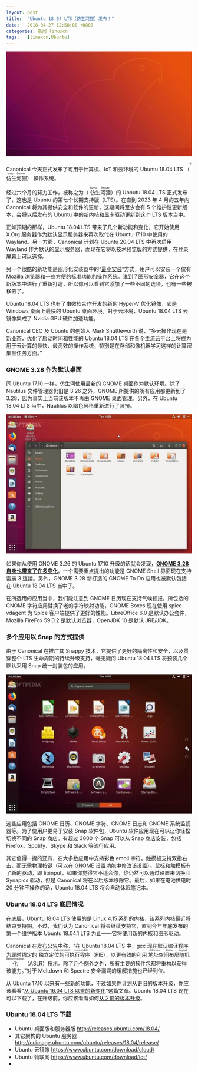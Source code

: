 ```yaml
---
layout: post
title:	"Ubuntu 18.04 LTS（仿生河狸）发布！"
date:	2018-04-27 12:58:00 +0800 
categories:	新闻 linuxcn 
tags:	[linuxcn,Ubuntu]
---
```



![](/Asserts/Images/album/201804/27/125138kcr9czpw1wzyq34w.jpg)


Canonical 今天正式发布了可用于计算机、IoT 和云环境的 Ubuntu 18.04 LTS （<ruby> 仿生河狸 <rp>  （ </rp> <rt>  Bionic Beaver </rt> <rp>  ） </rp></ruby>） 操作系统。


经过六个月的努力工作，被称之为（<ruby> 仿生河狸 <rp>  （ </rp> <rt>  Bionic Beaver </rt> <rp>  ） </rp></ruby>）的 Ubnutu 18.04 LTS 正式发布了，这也是 Ubuntu 的第七个长期支持版（LTS）。在直到 2023 年 4 月的五年内 Canonical 将为其提供安全和软件的更新，这期间将至少会有 5 个维护性更新版本，会将以后发布的 Ubuntu 中的新内核和显卡驱动更新到这个 LTS 版本当中。


正如预期的那样，Ubuntu 18.04 LTS 带来了几个新功能和变化，它开始使用 X.Org 服务器作为默认显示服务器来再次取代在 Ubuntu 17.10 中使用的 Wayland。另一方面，Canonical 计划在 Ubuntu 20.04 LTS 中再次启用 Wayland 作为默认的显示服务器，而现在它将以技术预览版的方式提供，在登录屏幕上可以选择。


另一个很酷的新功能是图形化安装器中的“[最小安装](https://news.softpedia.com/news/ubuntu-18-04-lts-will-let-users-choose-between-normal-and-minimal-installation-520640.shtml)”方式，用户可以安装一个仅有 Mozilla 浏览器和一些方便的标准功能的操作系统。说到了图形安全器，它在这个新版本中进行了重新打造，所以你可以看到它添加了一些不同的选项，也有一些被移去了。


Ubuntu 18.04 LTS 也有了由微软合作开发的新的 Hyper-V 优化镜像，它是 Windows 桌面上最快的 Ubuntu 桌面环境。对于云环境，Ubuntu 18.04 LTS 云镜像集成了 Nvidia GPU 硬件加速功能。


Canonical CEO 及 Ubuntu 的创始人 Mark Shuttleworth 说，“多云操作现在是新业态，优化了启动时间和性能的 Ubuntu 18.04 LTS 在各个主流云平台上将成为用于云计算的最快、最高效的操作系统，特别是在存储和像机器学习这样的计算密集型任务方面。”


### GNOME 3.28 作为默认桌面


同 Ubuntu 17.10 一样，仿生河使用最新的 GNOME 桌面作为默认环境。除了 Nautilus 文件管理器仍旧是 3.26 之外，GNOME 所提供的所有应用都更新到了 3.28，因为事实上当前该版本不再由 GNOME 桌面管理。另外，在 Ubuntu 18.04 LTS 当中，Nautilus 以暗色风格重新进行了装扮。


![Ubuntu 18.04 LTS](/Asserts/Images/album/201804/27/125849j8wbeylt8z022jlz.jpg "Ubuntu 18.04 LTS")


如果你从使用 GNOME 3.26 的 Ubuntu 17.10 升级的话就会发现，**[GNOME 3.28 自身也带来了许多变化](https://news.softpedia.com/news/gnome-3-28-desktop-environment-officially-released-here-s-what-s-new-520231.shtml)**。一个需要重点提出的功能是 GNOME Shell 界面现在支持雷雳 3 连接。另外，GNOME 3.28 新打造的 GNOME To Do 应用也被默认包括在 Ubuntu 18.04 LTS 当中了。


在所选用的应用当中，我们能注意到 GNOME 日历现在支持气候预报，所包括的 GNOME 字符应用替换了老的字符映射功能，GNOME Boxes 现在使用 spice-vdagent 为 Spice 客户端提供了更好的性能。LibreOffice 6.0 是默认办公套件，Mozilla FireFox 59.0.2 是默认浏览器，OpenJDK 10 是默认 JRE/JDK。


### 多个应用以 Snap 的方式提供


由于 Canonical 在推广其 Snappy 技术，它提供了更好的隔离性和安全，以及贯穿整个 LTS 生命周期的持续升级支持，毫无疑问 Ubuntu 18.04 LTS 将预装几个默认采用 Snap 统一封装包的应用。


![Ubuntu 18.04 LTS](/Asserts/Images/album/201804/27/125849ktzqgq02zqz9lftv.jpg "Ubuntu 18.04 LTS")


这些应用包括 GNOME 日历、GNOME 字符、GNOME 日志和 GNOME 系统监视器等。为了使用户更易于安装 Snap 软件包，Ubuntu 软件应用现在可以让你轻松切换不同的 Snap 商店。有超过 3000 个 Snap 可以从 Snap 商店安装，包括 Firefox、Spotify、Skype 和 Slack 等流行应用。


其它值得一提的还有，在大多数应用中支持彩色 emoji 字符。触摸板支持双指右击，而无需物理按键（可以在 GNOME 设置功能中修改该设置）。鼠标和触摸板有了新的驱动，即 libinput，如果你觉得它不适合你，你仍然可以通过设置来切换回 Synapics 驱动，但是 Canonical 将在以后版本移除它。最后，如果在电池供电时 20 分钟不操作的话，Ubuntu 18.04 LTS 将会自动休眠笔记本。


### Ubuntu 18.04 LTS 底层情况


在底层，Ubuntu 18.04 LTS 使用的是 Linux 4.15 系列的内核，该系列内核最近将结束支持期。不过，我们认为 Canonical 将会继续支持它，直到今年年底发布的第一个维护版本 Ubuntu 18.04.1 LTS 为止——它将使用新的内核和图形驱动。


Canonical 在[发布公告](https://wiki.ubuntu.com/BionicBeaver/ReleaseNotes)中称，“在 Ubuntu 18.04 LTS 中，gcc 现在默认编译程序为即时绑定的<ruby> 独立定位的可执行程序 <rp>  （ </rp> <rt>  position independent executable </rt> <rp>  ） </rp></ruby>（PIE），以更有效的利用<ruby> 地址空间布局随机化 <rp>  （ </rp> <rt>  Address Space Layout Randomization </rt> <rp>  ） </rp></ruby>（ASLR）技术。除了几个例外之外，所有主要的软件包都将重构以获得该能力。”对于 Meltdown 和 Spectre 安全漏洞的缓解措施也已经到位。


从 Ubuntu 17.10 以来有一些新的功能，不过如果你计划从更旧的版本升级，你应该看看“[从 Ubuntu 16.04 LTS 以来的新变化](/article-9183-1.html)”这篇文章。Ubuntu 18.04 LTS 现在可以下载了，在升级前，你应该看看如何[从之前的版本升级](https://news.softpedia.com/news/how-to-upgrade-ubuntu-17-10-or-ubuntu-16-04-lts-to-ubuntu-18-04-lts-520854.shtml)。


### Ubuntu 18.04 LTS 下载


* Ubuntu 桌面版和服务器版 <http://releases.ubuntu.com/18.04/>
* 其它架构的 Ubuntu 服务器 <http://cdimage.ubuntu.com/ubuntu/releases/18.04/release/>
* Ubuntu 云镜像 <https://www.ubuntu.com/download/cloud/>
* Ubuntu 物联网 <https://www.ubuntu.com/download/iot/>
*
